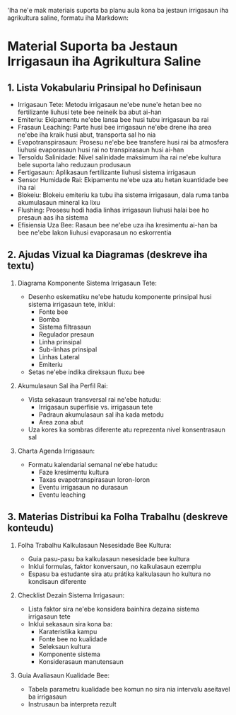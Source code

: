 'Iha ne'e mak materiais suporta ba planu aula kona ba jestaun irrigasaun iha agrikultura saline, formatu iha Markdown:

# Material Suporta ba Jestaun Irrigasaun iha Agrikultura Saline

## 1. Lista Vokabulariu Prinsipal ho Definisaun

- Irrigasaun Tete: Metodu irrigasaun ne'ebe nune'e hetan bee no fertilizante liuhusi tete bee neineik ba abut ai-han
- Emiteriu: Ekipamentu ne'ebe lansa bee husi tubu irrigasaun ba rai
- Frasaun Leaching: Parte husi bee irrigasaun ne'ebe drene iha area ne'ebe iha kraik husi abut, transporta sal ho nia
- Evapotranspirasaun: Prosesu ne'ebe bee transfere husi rai ba atmosfera liuhusi evaporasaun husi rai no transpirasaun husi ai-han
- Tersoldu Salinidade: Nivel salinidade maksimum iha rai ne'ebe kultura bele suporta laho reduzaun produsaun
- Fertigasaun: Aplikasaun fertilizante liuhusi sistema irrigasaun
- Sensor Humidade Rai: Ekipamentu ne'ebe uza atu hetan kuantidade bee iha rai
- Blokeiu: Blokeiu emiteriu ka tubu iha sistema irrigasaun, dala ruma tanba akumulasaun mineral ka lixu
- Flushing: Prosesu hodi hadia linhas irrigasaun liuhusi halai bee ho presaun aas iha sistema
- Efisiensia Uza Bee: Rasaun bee ne'ebe uza iha kresimentu ai-han ba bee ne'ebe lakon liuhusi evaporasaun no eskorrentia

## 2. Ajudas Vizual ka Diagramas (deskreve iha textu)

1. Diagrama Komponente Sistema Irrigasaun Tete:
   - Desenho eskematiku ne'ebe hatudu komponente prinsipal husi sistema irrigasaun tete, inklui:
     * Fonte bee
     * Bomba
     * Sistema filtrasaun
     * Regulador presaun
     * Linha prinsipal
     * Sub-linhas prinsipal
     * Linhas Lateral
     * Emiteriu
   - Setas ne'ebe indika direksaun fluxu bee

2. Akumulasaun Sal iha Perfil Rai:
   - Vista sekasaun transversal rai ne'ebe hatudu:
     * Irrigasaun superfisie vs. irrigasaun tete
     * Padraun akumulasaun sal iha kada metodu
     * Area zona abut
   - Uza kores ka sombras diferente atu reprezenta nivel konsentrasaun sal

3. Charta Agenda Irrigasaun:
   - Formatu kalendarial semanal ne'ebe hatudu:
     * Faze kresimentu kultura
     * Taxas evapotranspirasaun loron-loron
     * Eventu irrigasaun no durasaun
     * Eventu leaching

## 3. Materias Distribui ka Folha Trabalhu (deskreve konteudu)

1. Folha Trabalhu Kalkulasaun Nesesidade Bee Kultura:
   - Guia pasu-pasu ba kalkulasaun nesesidade bee kultura
   - Inklui formulas, faktor konversaun, no kalkulasaun ezemplu
   - Espasu ba estudante sira atu prátika kalkulasaun ho kultura no kondisaun diferente

2. Checklist Dezain Sistema Irrigasaun:
   - Lista faktor sira ne'ebe konsidera bainhira dezaina sistema irrigasaun tete
   - Inklui sekasaun sira kona ba:
     * Karateristika kampu
     * Fonte bee no kualidade
     * Seleksaun kultura
     * Komponente sistema
     * Konsiderasaun manutensaun

3. Guia Avaliasaun Kualidade Bee:
   - Tabela parametru kualidade bee komun no sira nia intervalu aseitavel ba irrigasaun
   - Instrusaun ba interpreta rezult